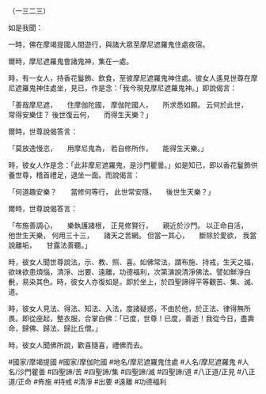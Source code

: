 （一三二三）

如是我聞：

一時，佛在摩竭提國人間遊行，與諸大眾至摩尼遮羅鬼住處夜宿。

爾時，摩尼遮羅鬼會諸鬼神，集在一處。

時，有一女人，持香花鬘飾、飲食，至彼摩尼遮羅鬼神住處。彼女人遙見世尊在摩尼遮羅鬼神住處坐，見已，作是念：「我今現見摩尼遮羅鬼神。」即說偈言：

「善哉摩尼遮，　　住摩伽陀國，
摩伽陀國人，　　所求悉如願。
云何於此世，　　常得安樂住？
後世復云何，　　而得生天樂？」

爾時，世尊說偈答言：

「莫放逸慢恣，　　用摩尼鬼為，
若自修所作，　　能得生天樂。」

時，彼女人作是念：「此非摩尼遮羅鬼，是沙門瞿曇。」如是知已，即以香花鬘飾供養世尊，稽首禮足，退坐一面。而說偈言：

「何道趣安樂？　　當修何等行，
此世常安隱，　　後世生天樂？」

爾時，世尊說偈答言：

「布施善調心，　　樂執護諸根，
正見修賢行，　　親近於沙門。
以正命自活，　　他世生天樂，
何用三十三，　　諸天之苦網。
但當一其心，　　斷除於愛欲，
我當說離垢，　　甘露法善聽。」

時，彼女人聞世尊說法，示、教、照、喜。如佛常法，謂布施、持戒，生天之福，欲味欲患煩惱，清淨、出要、遠離，功德福利，次第演說清淨佛法。譬如鮮淨白㲲，易染其色。時，彼女人亦復如是。即於坐上，於四聖諦得平等觀苦、集、滅、道。

時，彼女人見法、得法、知法、入法，度諸疑惑，不由於他，於正法、律得無所畏。即從座起，整衣服，合掌白佛：「已度，世尊！已度，善逝！我從今日，盡壽命，歸佛、歸法、歸比丘僧。」

時，彼女人聞佛所說，歡喜隨喜，禮佛而去。

#國家/摩竭提國
#國家/摩伽陀國
#地名/摩尼遮羅鬼住處
#人名/摩尼遮羅鬼
#人名/沙門瞿曇
#四聖諦/苦
#四聖諦/集
#四聖諦/滅
#四聖諦/道
#八正道/正見
#八正道/正命
#佈施
#持戒
#清淨
#出要
#遠離
#功德福利
